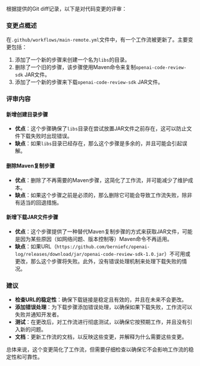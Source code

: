 根据提供的Git diff记录，以下是对代码变更的评审：

### 变更点概述
在`.github/workflows/main-remote.yml`文件中，有一个工作流被更新了。主要变更包括：
1. 添加了一个新的步骤来创建一个名为`libs`的目录。
2. 删除了一个旧的步骤，该步骤使用Maven命令来复制`openai-code-review-sdk` JAR文件。
3. 添加了一个新的步骤来下载`openai-code-review-sdk` JAR文件。

### 评审内容

#### 新增创建目录步骤
- **优点**：这个步骤确保了`libs`目录在尝试放置JAR文件之前存在，这可以防止文件下载失败时出现错误。
- **缺点**：如果`libs`目录已经存在，那么这个步骤是多余的，并且可能会引起误解。

#### 删除Maven复制步骤
- **优点**：删除了不再需要的Maven步骤，这简化了工作流，并可能减少了维护成本。
- **缺点**：如果这个步骤之前是必须的，那么删除它可能会导致工作流失败，除非有适当的回退措施。

#### 新增下载JAR文件步骤
- **优点**：这个步骤提供了一种替代Maven复制步骤的方式来获取JAR文件，可能是因为某些原因（如网络问题、版本控制等）Maven命令不再适用。
- **缺点**：如果URL（`https://github.com/berniefc/openai-log/releases/download/jar/openai-code-review-sdk-1.0.jar`）不可用或更改，那么这个步骤将失败。此外，没有错误处理机制来处理下载失败的情况。

### 建议
- **检查URL的稳定性**：确保下载链接是稳定且有效的，并且在未来不会更改。
- **添加错误处理**：为下载步骤添加错误处理，以确保如果下载失败，工作流可以失败并通知开发者。
- **测试**：在更改后，对工作流进行彻底测试，以确保它按预期工作，并且没有引入新的问题。
- **文档**：更新工作流的文档，以反映这些变更，并解释为什么需要这些变更。

总体来说，这个变更简化了工作流，但需要仔细检查以确保它不会影响工作流的稳定性和可靠性。